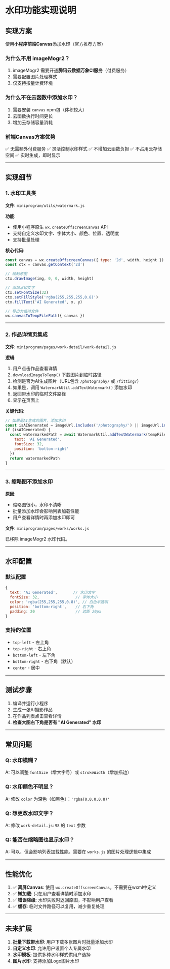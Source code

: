 # 水印功能实现说明

## 实现方案

使用**小程序前端Canvas**添加水印（官方推荐方案）

### 为什么不用 imageMogr2？

1. imageMogr2 需要开通**腾讯云数据万象CI服务**（付费服务）
2. 需要配置图片处理样式
3. 仅支持按量计费环境

### 为什么不在云函数中添加水印？

1. 需要安装 `canvas` npm包（体积较大）
2. 云函数执行时间更长
3. 增加云存储容量消耗

### 前端Canvas方案优势

✅ 无需额外付费服务
✅ 灵活控制水印样式
✅ 不增加云函数负担
✅ 不占用云存储空间
✅ 实时生成，即时显示

---

## 实现细节

### 1. 水印工具类

**文件**: `miniprogram/utils/watermark.js`

**功能**:
- 使用小程序原生 `wx.createOffscreenCanvas` API
- 支持自定义水印文字、字体大小、颜色、位置、透明度
- 支持批量处理

**核心代码**:
```javascript
const canvas = wx.createOffscreenCanvas({ type: '2d', width, height })
const ctx = canvas.getContext('2d')

// 绘制原图
ctx.drawImage(img, 0, 0, width, height)

// 添加水印文字
ctx.setFontSize(32)
ctx.setFillStyle('rgba(255,255,255,0.8)')
ctx.fillText('AI Generated', x, y)

// 导出为临时文件
wx.canvasToTempFilePath({ canvas })
```

---

### 2. 作品详情页集成

**文件**: `miniprogram/pages/work-detail/work-detail.js`

**逻辑**:
1. 用户点击作品查看详情
2. `downloadImageToTemp()` 下载图片到临时路径
3. 检测是否为AI生成图片（URL包含 `/photography/` 或 `/fitting/`）
4. 如果是，调用 `WatermarkUtil.addTextWatermark()` 添加水印
5. 返回带水印的临时文件路径
6. 显示在页面上

**关键代码**:
```javascript
// 如果是AI生成的图片，添加水印
const isAIGenerated = imageUrl.includes('/photography/') || imageUrl.includes('/fitting/')
if (isAIGenerated) {
  const watermarkedPath = await WatermarkUtil.addTextWatermark(tempFilePath, {
    text: 'AI Generated',
    fontSize: 32,
    position: 'bottom-right'
  })
  return watermarkedPath
}
```

---

### 3. 缩略图不添加水印

**原因**:
- 缩略图很小，水印不清晰
- 批量添加水印会影响列表加载性能
- 用户查看详情时再添加水印即可

**文件**: `miniprogram/pages/works/works.js`

已移除 imageMogr2 水印代码。

---

## 水印配置

### 默认配置

```javascript
{
  text: 'AI Generated',       // 水印文字
  fontSize: 32,                // 字体大小
  color: 'rgba(255,255,255,0.8)', // 白色半透明
  position: 'bottom-right',    // 右下角
  padding: 20                  // 边距 20px
}
```

### 支持的位置

- `top-left` - 左上角
- `top-right` - 右上角
- `bottom-left` - 左下角
- `bottom-right` - 右下角（默认）
- `center` - 居中

---

## 测试步骤

1. 编译并运行小程序
2. 生成一张AI摄影作品
3. 在作品列表点击查看详情
4. **检查大图右下角是否有 "AI Generated" 水印**

---

## 常见问题

### Q: 水印模糊？
A: 可以调整 `fontSize`（增大字号）或 `strokeWidth`（增加描边）

### Q: 水印颜色不明显？
A: 修改 `color` 为深色（如黑色）：`'rgba(0,0,0,0.8)'`

### Q: 想更改水印文字？
A: 修改 `work-detail.js:98` 的 `text` 参数

### Q: 能否在缩略图也显示水印？
A: 可以，但会影响列表加载性能。需要在 `works.js` 的图片处理逻辑中集成

---

## 性能优化

1. ✅ **离屏Canvas**: 使用 `wx.createOffscreenCanvas`，不需要在wxml中定义
2. ✅ **懒加载**: 只在用户查看详情时添加水印
3. ✅ **错误降级**: 水印失败时返回原图，不影响用户查看
4. ✅ **缓存**: 临时文件路径可以复用，减少重复处理

---

## 未来扩展

1. **批量下载带水印**: 用户下载多张图片时批量添加水印
2. **自定义水印**: 允许用户设置个人专属水印
3. **水印模板**: 提供多种水印样式供用户选择
4. **图片水印**: 支持添加Logo图片水印
